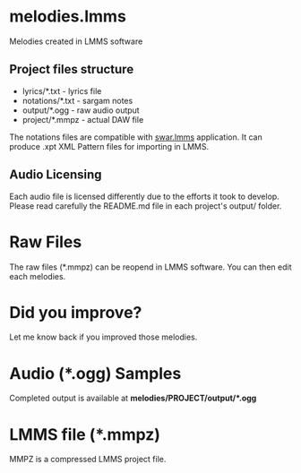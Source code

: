 # melodies.lmms
Melodies created in LMMS software

## Project files structure
* lyrics/*.txt - lyrics file
* notations/*.txt - sargam notes
* output/*.ogg - raw audio output
* project/*.mmpz - actual DAW file

The notations files are compatible with [swar.lmms](https://github.com/anytizer/swar.lmms) application.
It can produce .xpt XML Pattern files for importing in LMMS.

## Audio Licensing
Each audio file is licensed differently due to the efforts it took to develop.
Please read carefully the README.md file in each project's output/ folder.

# Raw Files
The raw files (*.mmpz) can be reopend in LMMS software.
You can then edit each melodies.

# Did you improve?
Let me know back if you improved those melodies.

# Audio (*.ogg) Samples
Completed output is available at **melodies/PROJECT/output/*.ogg**

# LMMS file (*.mmpz)
MMPZ is a compressed LMMS project file.
